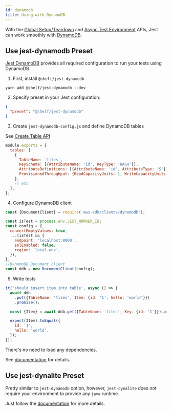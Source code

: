 ```yaml
---
id: dynamodb
title: Using with DynamoDB
---
```


With the [Global Setup/Teardown](Configuration.md#globalsetup-string) and [Async Test Environment](Configuration.md#testenvironment-string) APIs, Jest can work smoothly with [DynamoDB](https://aws.amazon.com/dynamodb/).

## Use jest-dynamodb Preset

[Jest DynamoDB](https://github.com/shelfio/jest-dynamodb) provides all required configuration to run your tests using DynamoDB.

1.  First, install `@shelf/jest-dynamodb`

```
yarn add @shelf/jest-dynamodb --dev
```

2.  Specify preset in your Jest configuration:

```json
{
  "preset": "@shelf/jest-dynamodb"
}
```

3.  Create `jest-dynamodb-config.js` and define DynamoDB tables

See [Create Table API](https://docs.aws.amazon.com/AWSJavaScriptSDK/latest/AWS/DynamoDB.html#createTable-property)

```js
module.exports = {
  tables: [
    {
      TableName: `files`,
      KeySchema: [{AttributeName: 'id', KeyType: 'HASH'}],
      AttributeDefinitions: [{AttributeName: 'id', AttributeType: 'S'}],
      ProvisionedThroughput: {ReadCapacityUnits: 1, WriteCapacityUnits: 1},
    },
    // etc
  ],
};
```

4.  Configure DynamoDB client



```js
const {DocumentClient} = require('aws-sdk/clients/dynamodb');

const isTest = process.env.JEST_WORKER_ID;
const config = {
  convertEmptyValues: true,
  ...(isTest && {
    endpoint: 'localhost:8000',
    sslEnabled: false,
    region: 'local-env',
  }),
};
//DynamoDB Document client
const ddb = new DocumentClient(config);
```

5.  Write tests

```js
it('should insert item into table', async () => {
  await ddb
    .put({TableName: 'files', Item: {id: '1', hello: 'world'}})
    .promise();

  const {Item} = await ddb.get({TableName: 'files', Key: {id: '1'}}).promise();

  expect(Item).toEqual({
    id: '1',
    hello: 'world',
  });
});
```

There's no need to load any dependencies.

See [documentation](https://github.com/shelfio/jest-dynamodb) for details.

## Use jest-dynalite Preset

Pretty similar to `jest-dynamodb` option, however, `jest-dynalite` does not require your environment to provide any `java` runtime.

Just follow the [documentation](https://github.com/freshollie/jest-dynalite) for more details.

